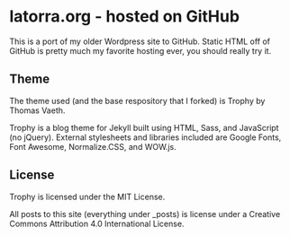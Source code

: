 # latorra.org - hosted on GitHub
This is a port of my older Wordpress site to GitHub. Static HTML off of GitHub is pretty much my favorite hosting ever, you should really try it.

## Theme
The theme used (and the base respository that I forked) is Trophy by Thomas Vaeth.

Trophy is a blog theme for Jekyll built using HTML, Sass, and JavaScript (no jQuery). External stylesheets and libraries included are Google Fonts, Font Awesome, Normalize.CSS, and WOW.js.

## License
Trophy is licensed under the MIT License.

All posts to this site (everything under _posts) is license under a Creative Commons Attribution 4.0 International License.
